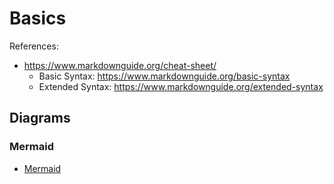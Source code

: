 
# Basics

References: 
- https://www.markdownguide.org/cheat-sheet/
  - Basic Syntax: https://www.markdownguide.org/basic-syntax
  - Extended Syntax: https://www.markdownguide.org/extended-syntax  

## Diagrams

### Mermaid 

- [Mermaid](https://mermaid-js.github.io/mermaid/#/)